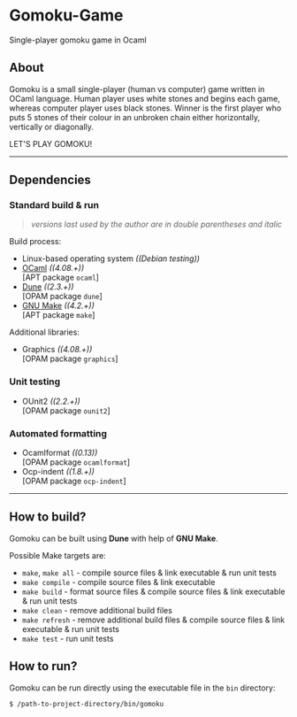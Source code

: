 # Gomoku-Game
Single-player gomoku game in Ocaml

## About
Gomoku is a small single-player (human vs computer) game written in OCaml language. Human player uses white stones and begins each game, whereas computer player uses black stones. Winner is the first player who puts 5 stones of their colour in an unbroken chain either horizontally, vertically or diagonally.

LET'S PLAY GOMOKU!

-----

## Dependencies

### Standard build & run
> *versions last used by the author are in double parentheses and italic*

Build process:
+ Linux-based operating system *((Debian testing))*
+ [OCaml](https://ocaml.org) *((4.08.+))* \
  \[APT package `ocaml`\]
+ [Dune](https://dune.build) *((2.3.+))* \
  \[OPAM package `dune`\]
+ [GNU Make](https://www.gnu.org/software/make) *((4.2.+))* \
  \[APT package `make`\]

Additional libraries:
+ Graphics *((4.08.+))* \
  \[OPAM package `graphics`\]

### Unit testing
+ OUnit2 *((2.2.+))* \
  \[OPAM package `ounit2`\]

### Automated formatting
+ Ocamlformat *((0.13))* \
  \[OPAM package `ocamlformat`\]
+ Ocp-indent *((1.8.+))* \
  \[OPAM package `ocp-indent`\]

-----

## How to build?
Gomoku can be built using **Dune** with help of **GNU Make**.

Possible Make targets are:
+ `make`, `make all` - compile source files & link executable & run unit tests
+ `make compile` - compile source files & link executable
+ `make build` - format source files & compile source files & link executable & run unit tests
+ `make clean` - remove additional build files
+ `make refresh` - remove additional build files & compile source files & link executable & run unit tests
+ `make test` - run unit tests

## How to run?
Gomoku can be run directly using the executable file in the `bin` directory:
```sh
$ /path-to-project-directory/bin/gomoku
```
